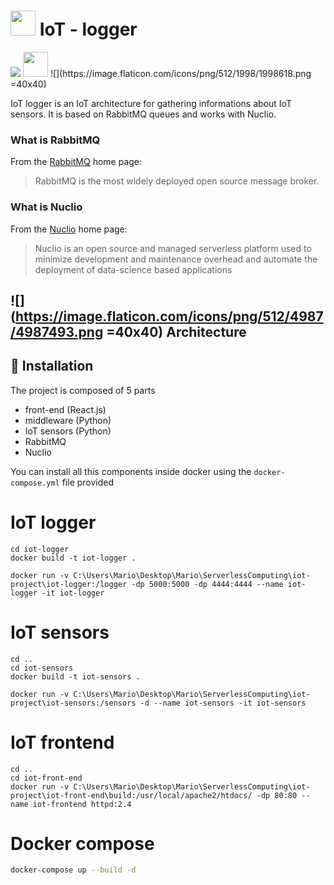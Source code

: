 
# <img src="https://image.flaticon.com/icons/png/512/1998/1998618.png" width="40" height="40" /> IoT - logger
<img src="https://image.flaticon.com/icons/png/512/1998/1998618.png"/>
<img src="https://image.flaticon.com/icons/png/512/1998/1998618.png" width="40" height="40" />
![](https://image.flaticon.com/icons/png/512/1998/1998618.png =40x40)

IoT logger is an IoT architecture for gathering informations about IoT sensors. It is based on RabbitMQ queues and works with Nuclio.

### What is RabbitMQ
From the [RabbitMQ](https://www.rabbitmq.com/) home page:
> RabbitMQ is the most widely deployed open source message broker.

### What is Nuclio
From  the [Nuclio](https://nuclio.io/) home page:
> Nuclio is an open source and managed serverless platform used to minimize development and maintenance overhead and automate the deployment of data-science based applications

## ![](https://image.flaticon.com/icons/png/512/4987/4987493.png =40x40) Architecture

## :rocket: Installation
The project is composed of 5 parts

* front-end (React.js)
* middleware (Python)
* IoT sensors (Python)
* RabbitMQ
* Nuclio

You can install all this components inside docker using the ```docker-compose.yml``` file provided

# IoT logger

```docker
cd iot-logger
docker build -t iot-logger .
```

```docker
docker run -v C:\Users\Mario\Desktop\Mario\ServerlessComputing\iot-project\iot-logger:/logger -dp 5000:5000 -dp 4444:4444 --name iot-logger -it iot-logger
```

# IoT sensors
```docker
cd ..
cd iot-sensors
docker build -t iot-sensors .
```


```docker
docker run -v C:\Users\Mario\Desktop\Mario\ServerlessComputing\iot-project\iot-sensors:/sensors -d --name iot-sensors -it iot-sensors
```

# IoT frontend

```docker
cd ..
cd iot-front-end
docker run -v C:\Users\Mario\Desktop\Mario\ServerlessComputing\iot-project\iot-front-end\build:/usr/local/apache2/htdocs/ -dp 80:80 --name iot-frontend httpd:2.4
```

# Docker compose

```bash
docker-compose up --build -d
```
